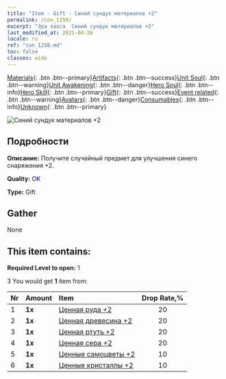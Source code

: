 ```yaml
---
title: "Item - Gift - Синий сундук материалов +2"
permalink: /con_1258/
excerpt: "Эра хаоса  Синий сундук материалов +2"
last_modified_at: 2021-04-26
locale: ru
ref: "con_1258.md"
toc: false
classes: wide
---
```

 [Materials](/ItemsRU/){: .btn .btn--primary}[Artifacts](/ItemsRU/Artifacts/){: .btn .btn--success}[Unit Soul](/ItemsRU/UnitSoul/){: .btn .btn--warning}[Unit Awakening](/ItemsRU/UnitAwakening/){: .btn .btn--danger}[Hero Soul](/ItemsRU/HeroSoul/){: .btn .btn--info}[Hero Skill](/ItemsRU/HeroSkill/){: .btn .btn--primary}[Gift](/ItemsRU/Gift/){: .btn .btn--success}[Event related](/ItemsRU/Events/){: .btn .btn--warning}[Avatars](/ItemsRU/Avatars/){: .btn .btn--danger}[Consumables](/ItemsRU/Consumables/){: .btn .btn--info}[Unknown](/ItemsRU/Unknown/){: .btn .btn--primary}

 ![Синий сундук материалов +2](/images/t/i_304002.png)

## Подробности
 **Описание:** Получите случайный предмет для улучшения синего снаряжения +2.

 **Quality:** <span style="color: #0000CD">OK</span>

 **Type:** Gift

## Gather

  None

## This item contains:

 **Required Level to open:** 1

 3 You would get **1** item  from:

  | Nr | Amount |     Item    | Drop Rate,% |
  |:---|:-------|:------------|:---------:|
  | 1 |  **1x** | [Ценная руда +2](/ItemsRU/mat_26/) | 20 | 
  | 2 |  **1x** | [Ценная древесина +2](/ItemsRU/mat_27/) | 20 | 
  | 3 |  **1x** | [Ценная ртуть +2](/ItemsRU/mat_28/) | 20 | 
  | 4 |  **1x** | [Ценная сера +2](/ItemsRU/mat_29/) | 20 | 
  | 5 |  **1x** | [Ценные самоцветы +2](/ItemsRU/mat_30/) | 10 | 
  | 6 |  **1x** | [Ценные кристаллы +2](/ItemsRU/mat_31/) | 10 | 

